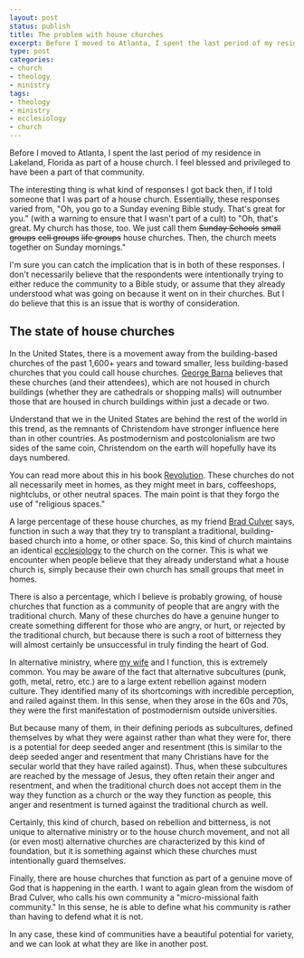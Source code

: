```yaml
---
layout: post
status: publish
title: The problem with house churches
excerpt: Before I moved to Atlanta, I spent the last period of my residence in Lakeland, Florida as part of a house church. I feel blessed and privileged to have been a part of that community.
type: post
categories:
- church
- theology
- ministry
tags:
- theology
- ministry
- ecclesiology
- church
---
```

Before I moved to Atlanta, I spent the last period of my residence in Lakeland, Florida as part of a house church. I feel blessed and privileged to have been a part of that community.

The interesting thing is what kind of responses I got back then, if I told someone that I was part of a house church. Essentially, these responses varied from, "Oh, you go to a Sunday evening Bible study. That's great for you." (with a warning to ensure that I wasn't part of a cult) to "Oh, that's great. My church has those, too. We just call them <del datetime="2008-07-17T12:27:03+00:00">Sunday Schools</del> <del datetime="2008-07-17T12:27:03+00:00">small groups</del> <del datetime="2008-07-17T12:27:03+00:00">cell groups</del> <del datetime="2008-07-17T12:27:03+00:00">life groups</del> house churches. Then, the church meets together on Sunday mornings."

I'm sure you can catch the implication that is in both of these responses. I don't necessarily believe that the respondents were intentionally trying to either reduce the community to a Bible study, or assume that they already understood what was going on because it went on in their churches. But I do believe that this is an issue that is worthy of consideration.
<h2>The state of house churches</h2>
In the United States, there is a movement away from the building-based churches of the past 1,600+ years and toward smaller, less building-based churches that you could call house churches. <a href="http://www.barna.org/">George Barna</a> believes that these churches (and their attendees), which are not housed in church buildings (whether they are cathedrals or shopping malls) will outnumber those that are housed in church buildings within just a decade or two.

Understand that we in the United States are behind the rest of the world in this trend, as the remnants of Christendom have stronger influence here than in other countries. As postmodernism and postcolonialism are two sides of the same coin, Christendom on the earth will hopefully have its days numbered.

You can read more about this in his book <a href="http://www.amazon.com/gp/redirect.html?ie=UTF8&amp;location=http%3A%2F%2Fwww.amazon.com%2FRevolution-George-Barna%2Fdp%2F1414310161%3Fie%3DUTF8%26s%3Dbooks%26qid%3D1216298355%26sr%3D8-1&amp;tag=jonathanstega-20&amp;linkCode=ur2&amp;camp=1789&amp;creative=9325">Revolution</a>. These churches do not all necessarily meet in homes, as they might meet in bars, coffeeshops, nightclubs, or other neutral spaces. The main point is that they forgo the use of "religious spaces."

A large percentage of these house churches, as my friend <a href="http://livingwaterfromanancientwell.blogspot.com/">Brad Culver</a> says, function in such a way that they try to transplant a traditional, building-based church into a home, or other space. So, this kind of church maintains an identical <a href="http://en.wikipedia.org/wiki/Ecclesiology">ecclesiology</a> to the church on the corner. This is what we encounter when people believe that they already understand what a house church is, simply because their own church has small groups that meet in homes.

There is also a percentage, which I believe is probably growing, of house churches that function as a community of people that are angry with the traditional church. Many of these churches do have a genuine hunger to create something different for those who are angry, or hurt, or rejected by the traditional church, but because there is such a root of bitterness they will almost certainly be unsuccessful in truly finding the heart of God.

In alternative ministry, where <a href="http://kierastegall.com/">my wife</a> and I function, this is extremely common. You may be aware of the fact that alternative subcultures (punk, goth, metal, retro, etc.) are to a large extent rebellion against modern culture. They identified many of its shortcomings with incredible perception, and railed against them. In this sense, when they arose in the 60s and 70s, they were the first manifestation of postmodernism outside universities.

But because many of them, in their defining periods as subcultures, defined themselves by what they were against rather than what they were for, there is a potential for deep seeded anger and resentment (this is similar to the deep seeded anger and resentment that many Christians have for the secular world that they have railed against). Thus, when these subcultures are reached by the message of Jesus, they often retain their anger and resentment, and when the traditional church does not accept them in the way they function as a church or the way they function as people, this anger and resentment is turned against the traditional church as well.

Certainly, this kind of church, based on rebellion and bitterness, is not unique to alternative ministry or to the house church movement, and not all (or even most) alternative churches are characterized by this kind of foundation, but it is something against which these churches must intentionally guard themselves.

Finally, there are house churches that function as part of a genuine move of God that is happening in the earth. I want to again glean from the wisdom of Brad Culver, who calls his own community a "micro-missional faith community." In this sense, he is able to define what his community is rather than having to defend what it is not.

In any case, these kind of communities have a beautiful potential for variety, and we can look at what they are like in another post.
